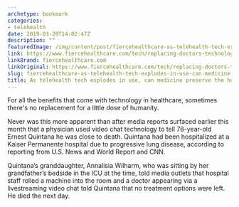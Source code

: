 ```yaml
---
archetype: bookmark
categories:
- telehealth
date: 2019-03-20T14:02:47Z
description: ""
featuredImage: /img/content/post/fiercehealthcare-as-telehealth-tech-explodes-in-use-can-medicine-preserve-the-human-touch.jpg
link: https://www.fiercehealthcare.com/tech/replacing-doctors-technology-feature
linkBrand: fiercehealthcare.com
linkOriginal: https://www.fiercehealthcare.com/tech/replacing-doctors-technology-feature
slug: fiercehealthcare-as-telehealth-tech-explodes-in-use-can-medicine-preserve-the-human-touch
title: As telehealth tech explodes in use, can medicine preserve the human touch?
---
```

For all the benefits that come with technology in healthcare, sometimes there's no replacement for a little dose of humanity. 

Never was this more apparent than after media reports surfaced earlier this month that a physician used video chat technology to tell 78-year-old Ernest Quintana he was close to death. Quintana had been hospitalized at a Kaiser Permanente hospital due to progressive lung disease, according to reporting from U.S. News and World Report and CNN.

Quintana’s granddaughter, Annalisia Wilharm, who was sitting by her grandfather’s bedside in the ICU at the time, told media outlets that hospital staff rolled a machine into the room and a doctor appearing via a livestreaming video chat told Quintana that no treatment options were left. He died the next day.


